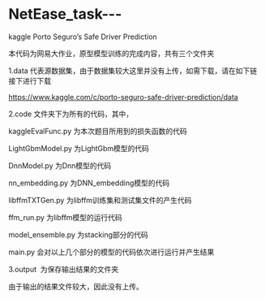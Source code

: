# NetEase_task---
kaggle  Porto Seguro’s Safe Driver Prediction

本代码为网易大作业，原型模型训练的完成内容，共有三个文件夹

1.data  代表源数据集，由于数据集较大这里并没有上传，如需下载，请在如下链接下进行下载

https://www.kaggle.com/c/porto-seguro-safe-driver-prediction/data

2.code  文件夹下为所有的代码，其中，

kaggleEvalFunc.py 为本次题目所用到的损失函数的代码

LightGbmModel.py  为LightGbm模型的代码

DnnModel.py       为Dnn模型的代码

nn_embedding.py   为DNN_embedding模型的代码

libffmTXTGen.py   为libffm训练集和测试集文件的产生代码

ffm_run.py        为libffm模型的运行代码

model_ensemble.py 为stacking部分的代码

main.py           会对以上几个部分的模型的代码依次进行运行并产生结果

3.output  为保存输出结果的文件夹

由于输出的结果文件较大，因此没有上传。
